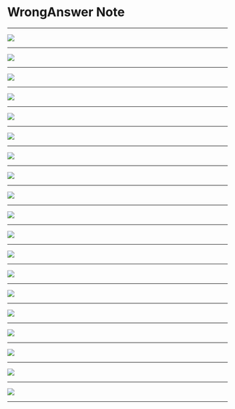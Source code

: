 # WrongAnswer Note
---

![](/image-wrongAnswer/Screenshot%20from%202022-04-23%2013-25-49.png)

---

![](/image-wrongAnswer/2.png)

---

![](/image-wrongAnswer/3.png)

---

![](/image-wrongAnswer/4.png)

---

![](/image-wrongAnswer/5.png)

---

![](/image-wrongAnswer/6.png)

---

![](/image-wrongAnswer/7.png)

---

![](/image-wrongAnswer/8.png)

---

![](/image-wrongAnswer/9.png)

---

![](/image-wrongAnswer/10.png)

---

![](/image-wrongAnswer/11.png)

---

![](/image-wrongAnswer/12.png)

---

![](/image-wrongAnswer/13.png)

---

![](/image-wrongAnswer/14.png)

---

![](/image-wrongAnswer/15.png)

---

![](/image-wrongAnswer/16.png)

---

![](/image-wrongAnswer/17.png)

---

![](/image-wrongAnswer/18.png)

---

![](/image-wrongAnswer/19.png)

---







